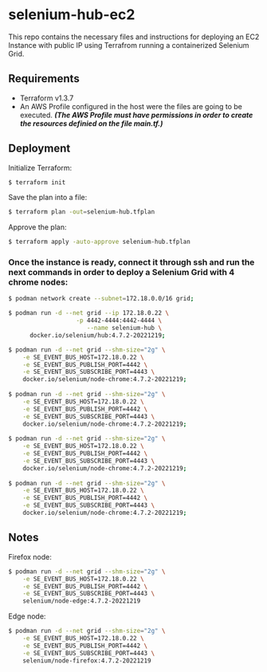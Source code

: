 # selenium-hub-ec2

This repo contains the necessary files and instructions for deploying an EC2 Instance with public IP using Terrafrom running a containerized Selenium Grid.

## Requirements
- Terraform v1.3.7
- An AWS Profile configured in the host were the files are going to be executed. ***(The AWS Profile must have permissions in order to create the resources definied on the file main.tf.)***

## Deployment

Initialize Terraform:
```sh
$ terraform init
```
Save the plan into a file:
```sh
$ terraform plan -out=selenium-hub.tfplan
```
Approve the plan:
```sh
$ terraform apply -auto-approve selenium-hub.tfplan
```

### Once the instance is ready, connect it through ssh and run the next commands in order to deploy a Selenium Grid with 4 chrome nodes:

```sh
$ podman network create --subnet=172.18.0.0/16 grid;

$ podman run -d --net grid --ip 172.18.0.22 \
                   -p 4442-4444:4442-4444 \
                      --name selenium-hub \
      docker.io/selenium/hub:4.7.2-20221219;

$ podman run -d --net grid --shm-size="2g" \
	-e SE_EVENT_BUS_HOST=172.18.0.22 \
	-e SE_EVENT_BUS_PUBLISH_PORT=4442 \
	-e SE_EVENT_BUS_SUBSCRIBE_PORT=4443 \
	docker.io/selenium/node-chrome:4.7.2-20221219;
  
$ podman run -d --net grid --shm-size="2g" \
	-e SE_EVENT_BUS_HOST=172.18.0.22 \
	-e SE_EVENT_BUS_PUBLISH_PORT=4442 \
	-e SE_EVENT_BUS_SUBSCRIBE_PORT=4443 \
	docker.io/selenium/node-chrome:4.7.2-20221219;
  
$ podman run -d --net grid --shm-size="2g" \
	-e SE_EVENT_BUS_HOST=172.18.0.22 \
	-e SE_EVENT_BUS_PUBLISH_PORT=4442 \
	-e SE_EVENT_BUS_SUBSCRIBE_PORT=4443 \
	docker.io/selenium/node-chrome:4.7.2-20221219;
  
$ podman run -d --net grid --shm-size="2g" \
	-e SE_EVENT_BUS_HOST=172.18.0.22 \
	-e SE_EVENT_BUS_PUBLISH_PORT=4442 \
	-e SE_EVENT_BUS_SUBSCRIBE_PORT=4443 \
	docker.io/selenium/node-chrome:4.7.2-20221219;
```

## Notes
Firefox node:
```sh
$ podman run -d --net grid --shm-size="2g" \
    -e SE_EVENT_BUS_HOST=172.18.0.22 \
    -e SE_EVENT_BUS_PUBLISH_PORT=4442 \
    -e SE_EVENT_BUS_SUBSCRIBE_PORT=4443 \
    selenium/node-edge:4.7.2-20221219
```

Edge node:
```sh
$ podman run -d --net grid --shm-size="2g" \
    -e SE_EVENT_BUS_HOST=172.18.0.22 \
    -e SE_EVENT_BUS_PUBLISH_PORT=4442 \
    -e SE_EVENT_BUS_SUBSCRIBE_PORT=4443 \
    selenium/node-firefox:4.7.2-20221219
```
